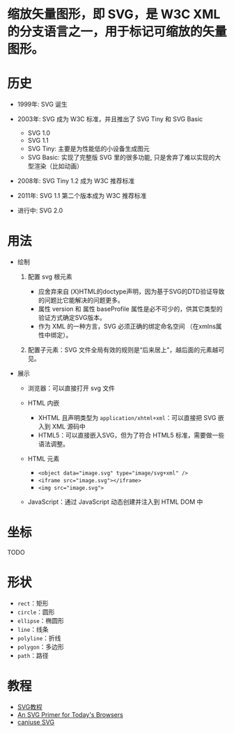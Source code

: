 缩放矢量图形，即 SVG，是 W3C XML 的分支语言之一，用于标记可缩放的矢量图形。
========

# 历史
- 1999年: SVG 诞生
- 2003年: SVG 成为 W3C 标准，并且推出了 SVG Tiny 和 SVG Basic

    - SVG 1.0
    - SVG 1.1
    - SVG Tiny: 主要是为性能低的小设备生成图元
    - SVG Basic: 实现了完整版 SVG 里的很多功能, 只是舍弃了难以实现的大型渲染（比如动画）

- 2008年: SVG Tiny 1.2 成为 W3C 推荐标准
- 2011年: SVG 1.1 第二个版本成为 W3C 推荐标准
- 进行中: SVG 2.0

# 用法
- 绘制

    1. 配置 svg 根元素

        - 应舍弃来自 (X)HTML的doctype声明，因为基于SVG的DTD验证导致的问题比它能解决的问题更多。
        - 属性 version 和 属性 baseProfile 属性是必不可少的，供其它类型的验证方式确定SVG版本。
        - 作为 XML 的一种方言，SVG 必须正确的绑定命名空间 （在xmlns属性中绑定）。

    2. 配置子元素：SVG 文件全局有效的规则是“后来居上”，越后面的元素越可见。

- 展示

    - 浏览器：可以直接打开 svg 文件
    - HTML 内嵌

        - XHTML 且声明类型为 `application/xhtml+xml`：可以直接把 SVG 嵌入到 XML 源码中
        - HTML5：可以直接嵌入SVG，但为了符合 HTML5 标准，需要做一些语法调整。

    - HTML 元素

        - `<object data="image.svg" type="image/svg+xml" />`
        - `<iframe src="image.svg"></iframe>`
        - `<img src="image.svg">`

    - JavaScript：通过 JavaScript 动态创建并注入到 HTML DOM 中

# 坐标
TODO

# 形状
- `rect`：矩形
- `circle`：圆形
- `ellipse`：椭圆形
- `line`：线条
- `polyline`：折线
- `polygon`：多边形
- `path`：路径

# 教程
- [SVG教程](https://developer.mozilla.org/zh-CN/docs/Web/SVG/Tutorial)
- [An SVG Primer for Today's Browsers](https://www.w3.org/Graphics/SVG/IG/resources/svgprimer.html)
- [caniuse SVG](https://caniuse.com/#search=svg)
